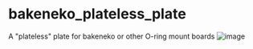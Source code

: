 # bakeneko_plateless_plate
A "plateless" plate for bakeneko or other O-ring mount boards
![image](https://user-images.githubusercontent.com/42586501/182004691-19bf8478-aee4-41ef-a427-7fe264f31f6b.png)
